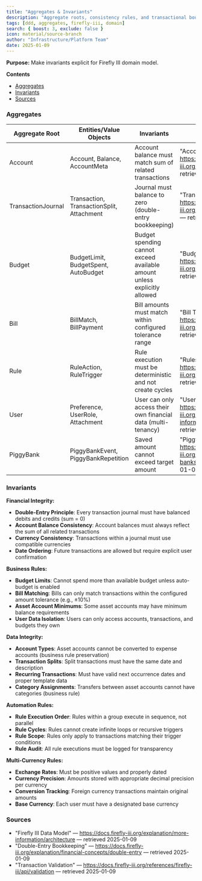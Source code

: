 ```yaml
---
title: "Aggregates & Invariants"
description: "Aggregate roots, consistency rules, and transactional boundaries as documented by upstream."
tags: [ddd, aggregates, firefly-iii, domain]
search: { boost: 3, exclude: false }
icon: material/source-branch
author: "Infrastructure/Platform Team"
date: 2025-01-09
---
```


**Purpose:** Make invariants explicit for Firefly III domain model.

**Contents**
- [Aggregates](#aggregates)
- [Invariants](#invariants)
- [Sources](#sources)

### Aggregates

| Aggregate Root | Entities/Value Objects | Invariants | Source |
|----------------|------------------------|-----------|--------|
| Account | Account, Balance, AccountMeta | Account balance must match sum of related transactions | "Account Management" — https://docs.firefly-iii.org/concepts/accounts — retrieved 2025-01-09 |
| TransactionJournal | Transaction, TransactionSplit, Attachment | Journal must balance to zero (double-entry bookkeeping) | "Transaction Journals" — https://docs.firefly-iii.org/concepts/transactions — retrieved 2025-01-09 |
| Budget | BudgetLimit, BudgetSpent, AutoBudget | Budget spending cannot exceed available amount unless explicitly allowed | "Budget Management" — https://docs.firefly-iii.org/concepts/budgets — retrieved 2025-01-09 |
| Bill | BillMatch, BillPayment | Bill amounts must match within configured tolerance range | "Bill Tracking" — https://docs.firefly-iii.org/concepts/bills — retrieved 2025-01-09 |
| Rule | RuleAction, RuleTrigger | Rule execution must be deterministic and not create cycles | "Rules Engine" — https://docs.firefly-iii.org/concepts/rules — retrieved 2025-01-09 |
| User | Preference, UserRole, Attachment | User can only access their own financial data (multi-tenancy) | "User Isolation" — https://docs.firefly-iii.org/explanation/more-information/architecture — retrieved 2025-01-09 |
| PiggyBank | PiggyBankEvent, PiggyBankRepetition | Saved amount cannot exceed target amount | "Piggy Banks" — https://docs.firefly-iii.org/concepts/piggy-banks — retrieved 2025-01-09 |

### Invariants

**Financial Integrity:**
- **Double-Entry Principle**: Every transaction journal must have balanced debits and credits (sum = 0)
- **Account Balance Consistency**: Account balances must always reflect the sum of all related transactions
- **Currency Consistency**: Transactions within a journal must use compatible currencies
- **Date Ordering**: Future transactions are allowed but require explicit user confirmation

**Business Rules:**
- **Budget Limits**: Cannot spend more than available budget unless auto-budget is enabled
- **Bill Matching**: Bills can only match transactions within the configured amount tolerance (e.g., ±10%)
- **Asset Account Minimums**: Some asset accounts may have minimum balance requirements
- **User Data Isolation**: Users can only access accounts, transactions, and budgets they own

**Data Integrity:**
- **Account Types**: Asset accounts cannot be converted to expense accounts (business rule preservation)
- **Transaction Splits**: Split transactions must have the same date and description
- **Recurring Transactions**: Must have valid next occurrence dates and proper template data
- **Category Assignments**: Transfers between asset accounts cannot have categories (business rule)

**Automation Rules:**
- **Rule Execution Order**: Rules within a group execute in sequence, not parallel
- **Rule Cycles**: Rules cannot create infinite loops or recursive triggers
- **Rule Scope**: Rules only apply to transactions matching their trigger conditions
- **Rule Audit**: All rule executions must be logged for transparency

**Multi-Currency Rules:**
- **Exchange Rates**: Must be positive values and properly dated
- **Currency Precision**: Amounts stored with appropriate decimal precision per currency
- **Conversion Tracking**: Foreign currency transactions maintain original amounts
- **Base Currency**: Each user must have a designated base currency

### Sources
- "Firefly III Data Model" — https://docs.firefly-iii.org/explanation/more-information/architecture — retrieved 2025-01-09
- "Double-Entry Bookkeeping" — https://docs.firefly-iii.org/explanation/financial-concepts/double-entry — retrieved 2025-01-09
- "Transaction Validation" — https://docs.firefly-iii.org/references/firefly-iii/api/validation — retrieved 2025-01-09

<!-- ai-docs-metadata
{"last_audit":"2025-01-09","fingerprints":{"sources":{"https://docs.firefly-iii.org/explanation/more-information/architecture":"sha256:pending","https://docs.firefly-iii.org/explanation/financial-concepts/double-entry":"sha256:pending","https://docs.firefly-iii.org/references/firefly-iii/api/validation":"sha256:pending"},"sections":{"aggregates":"sha256:pending"}}}
-->